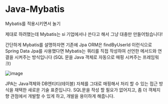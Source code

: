 # Java-Mybatis
Mybatis를 적용시키면서 놀기

제대로 하려했는데 Mybatis는 si 기업에서나 쓴다고 해서 그냥 대충만 만들어뒀습니다!

간단하게 Mybatis를 설명하자면 기존에 Jpa ORM은 findByUserId 이런식으로 Spring Data Jpa를 사용했다면 Mybatis는 쿼리를 직접 작성하여 선언한 메서드와 연결을 시켜주는 방식입니다
(SQL 문을 Java 객체로 자동으로 매핑 시켜주는  프레임워크)

![image](https://github.com/user-attachments/assets/21f199f6-7944-4166-93dd-e94c0cc2454c)

JPA는 Java객체와 DB엔티티(테이블) 자체를 그대로 매핑해서 처리 할 수 있는 접근 방식을 채택한 새로운 기술 표준입니다.
SQL문을 작성 할 필요가 없어지고, 좀 더 객체지향 관점에서 개발할 수 있게 하고, 개발을 용이하게 해줍니다.
